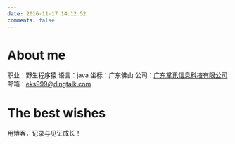```yaml
---
date: 2016-11-17 14:12:52
comments: false
---
```


# About me
职业：野生程序猿
语言：java
坐标：广东佛山
公司：[广东掌讯信息科技有限公司](http://www.yct360.cn)
邮箱：eks999@dingtalk.com

# The best wishes
用博客，记录与见证成长！
